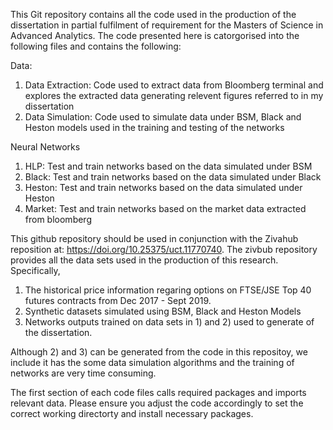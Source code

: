 This Git repository contains all the code used in the production of the dissertation in partial fulfilment of requirement for the Masters of Science in Advanced Analytics. The code presented here is catorgorised into the following files and contains the following:

Data:
  1. Data Extraction: Code used to extract data from Bloomberg terminal and explores the extracted data generating relevent figures referred to in my dissertation
  2. Data Simulation: Code used to simulate data under BSM, Black and Heston models used in the training and testing of the networks
  
Neural Networks
  1. HLP: Test and train networks based on the data simulated under BSM
  2. Black: Test and train networks based on the data simulated under Black
  3. Heston: Test and train networks based on the data simulated under Heston
  4. Market: Test and train networks based on the market data extracted from bloomberg 


This github repository should be used in conjunction with the Zivahub reposition at: https://doi.org/10.25375/uct.11770740. The zivbub repository provides all the data sets used in the production of this research. Specifically,
1) The historical price information regaring options on FTSE/JSE Top 40 futures contracts from Dec 2017 - Sept 2019.
2) Synthetic datasets simulated using BSM, Black and Heston Models
3) Networks outputs trained on data sets in 1) and 2) used to generate of the dissertation. 

Although 2) and 3) can be generated from the code in this repositoy, we include it has the some data simulation algorithms and the training of networks are very time consuming.

The first section of each code files calls required packages and imports relevant data. Please ensure you adjust the code accordingly to set the correct working directorty and install necessary packages. 


